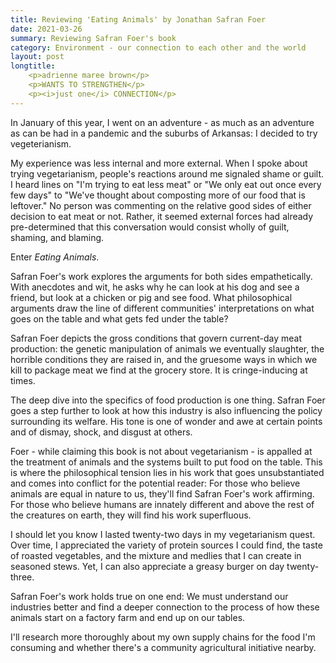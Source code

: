 ```yaml
---
title: Reviewing 'Eating Animals' by Jonathan Safran Foer
date: 2021-03-26
summary: Reviewing Safran Foer's book
category: Environment - our connection to each other and the world
layout: post
longtitle:     
    <p>adrienne maree brown</p> 
    <p>WANTS TO STRENGTHEN</p>
    <p><i>just one</i> CONNECTION</p>
---
```


In January of this year, I went on an adventure - as much as an adventure as can be had in a pandemic and the suburbs of Arkansas: I decided to try vegeterianism.

My experience was less internal and more external. When I spoke about trying vegetarianism, people's reactions around me signaled shame or guilt. I heard lines on "I'm trying to eat less meat" or "We only eat out once every few days" to "We've thought about composting more of our food that is leftover." No person was commenting on the relative good sides of either decision to eat meat or not. Rather, it seemed external forces had already pre-determined that this conversation would consist wholly of guilt, shaming, and blaming.

Enter <i>Eating Animals</i>.

Safran Foer's work explores the arguments for both sides empathetically. With anecdotes and wit, he asks why he can look at his dog and see a friend, but look at a chicken or pig and see food. What philosophical arguments draw the line of different communities' interpretations on what goes on the table and what gets fed under the table?

Safran Foer depicts the gross conditions that govern current-day meat production: the genetic manipulation of animals we eventually slaughter, the horrible conditions they are raised in, and the gruesome ways in which we kill to package meat we find at the grocery store. It is cringe-inducing at times.

The deep dive into the specifics of food production is one thing. Safran Foer goes a step further to look at how this industry is also influencing the policy surrounding its welfare. His tone is one of wonder and awe at certain points and of dismay, shock, and disgust at others.

Foer - while claiming this book is not about vegetarianism - is appalled at the treatment of animals and the systems built to put food on the table. This is where the philosophical tension lies in his work that goes unsubstantiated and comes into conflict for the potential reader: For those who believe animals are equal in nature to us, they'll find Safran Foer's work affirming. For those who believe humans are innately different and above the rest of the creatures on earth, they will find his work superfluous.

I should let you know I lasted twenty-two days in my vegetarianism quest. Over time, I appreciated the variety of protein sources I could find, the taste of roasted vegetables, and the mixture and medlies that I can create in seasoned stews. Yet, I can also appreciate a greasy burger on day twenty-three.

Safran Foer's work holds true on one end: We must understand our industries better and find a deeper connection to the process of how these animals start on a factory farm and end up on our tables.

I'll research more thoroughly about my own supply chains for the food I'm consuming and whether there's a community agricultural initiative nearby.